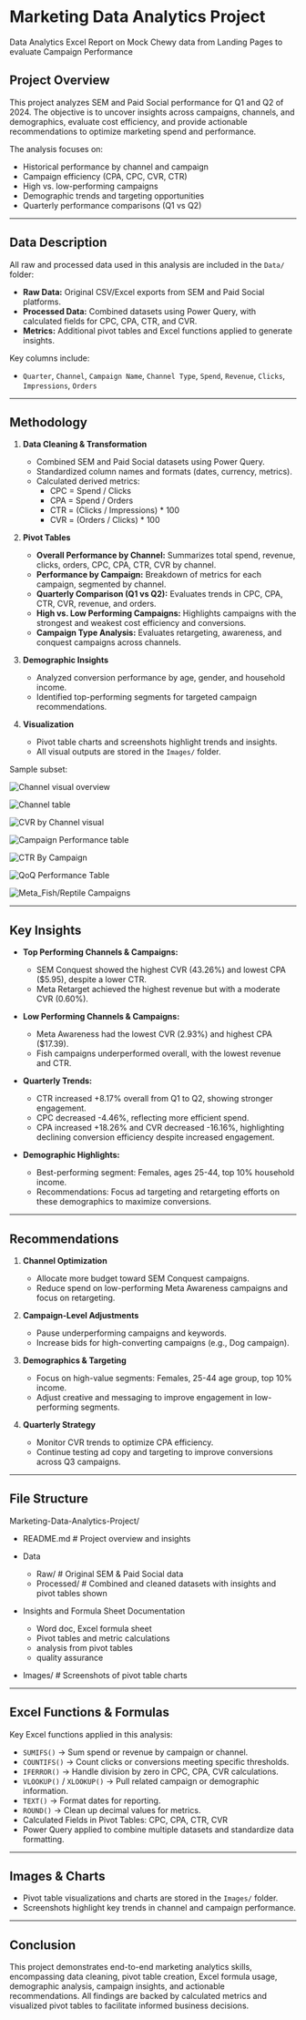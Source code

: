 # Marketing Data Analytics Project
Data Analytics Excel Report on Mock Chewy data from Landing Pages to evaluate Campaign Performance

## Project Overview
This project analyzes SEM and Paid Social performance for Q1 and Q2 of 2024. The objective is to uncover insights across campaigns, channels, and demographics, evaluate cost efficiency, and provide actionable recommendations to optimize marketing spend and performance.

The analysis focuses on:
- Historical performance by channel and campaign
- Campaign efficiency (CPA, CPC, CVR, CTR)
- High vs. low-performing campaigns
- Demographic trends and targeting opportunities
- Quarterly performance comparisons (Q1 vs Q2)

---

## Data Description
All raw and processed data used in this analysis are included in the `Data/` folder:

- **Raw Data:** Original CSV/Excel exports from SEM and Paid Social platforms.
- **Processed Data:** Combined datasets using Power Query, with calculated fields for CPC, CPA, CTR, and CVR.
- **Metrics:** Additional pivot tables and Excel functions applied to generate insights.

Key columns include:
- `Quarter`, `Channel`, `Campaign Name`, `Channel Type`, `Spend`, `Revenue`, `Clicks`, `Impressions`, `Orders`

---

## Methodology

1. **Data Cleaning & Transformation**
   - Combined SEM and Paid Social datasets using Power Query.
   - Standardized column names and formats (dates, currency, metrics).
   - Calculated derived metrics:  
     - CPC = Spend / Clicks  
     - CPA = Spend / Orders  
     - CTR = (Clicks / Impressions) * 100  
     - CVR = (Orders / Clicks) * 100

2. **Pivot Tables**
   - **Overall Performance by Channel:** Summarizes total spend, revenue, clicks, orders, CPC, CPA, CTR, CVR by channel.
   - **Performance by Campaign:** Breakdown of metrics for each campaign, segmented by channel.
   - **Quarterly Comparison (Q1 vs Q2):** Evaluates trends in CPC, CPA, CTR, CVR, revenue, and orders.
   - **High vs. Low Performing Campaigns:** Highlights campaigns with the strongest and weakest cost efficiency and conversions.
   - **Campaign Type Analysis:** Evaluates retargeting, awareness, and conquest campaigns across channels.

3. **Demographic Insights**
   - Analyzed conversion performance by age, gender, and household income.
   - Identified top-performing segments for targeted campaign recommendations.

4. **Visualization**
   - Pivot table charts and screenshots highlight trends and insights.
   - All visual outputs are stored in the `Images/` folder.

Sample subset:

![Channel visual overview](Images_and_Screenshots/CVR_BY_Channel.png)

![Channel table](Images_and_Screenshots/Channel_overall_performance.png)

![CVR by Channel visual](Images_and_Screenshots/CVR_BY_Channel.png)

![Campaign Performance table](Images_and_Screenshots/Q1vsQ2_Channel_Type_performance.png)

![CTR By Campaign](Images_and_Screenshots/CTR_BY_Channel.png)

![QoQ Performance Table](Images_and_Screenshots/QoQ_Performance.png)

![Meta_Fish/Reptile Campaigns](Images_and_Screenshots/Meta_Reptile_Campaigns.png)

---

## Key Insights

- **Top Performing Channels & Campaigns:**
  - SEM Conquest showed the highest CVR (43.26%) and lowest CPA ($5.95), despite a lower CTR.
  - Meta Retarget achieved the highest revenue but with a moderate CVR (0.60%).
  
- **Low Performing Channels & Campaigns:**
  - Meta Awareness had the lowest CVR (2.93%) and highest CPA ($17.39).
  - Fish campaigns underperformed overall, with the lowest revenue and CTR.

- **Quarterly Trends:**
  - CTR increased +8.17% overall from Q1 to Q2, showing stronger engagement.
  - CPC decreased -4.46%, reflecting more efficient spend.
  - CPA increased +18.26% and CVR decreased -16.16%, highlighting declining conversion efficiency despite increased engagement.

- **Demographic Highlights:**
  - Best-performing segment: Females, ages 25-44, top 10% household income.
  - Recommendations: Focus ad targeting and retargeting efforts on these demographics to maximize conversions.

---

## Recommendations

1. **Channel Optimization**
   - Allocate more budget toward SEM Conquest campaigns.
   - Reduce spend on low-performing Meta Awareness campaigns and focus on retargeting.

2. **Campaign-Level Adjustments**
   - Pause underperforming campaigns and keywords.
   - Increase bids for high-converting campaigns (e.g., Dog campaign).

3. **Demographics & Targeting**
   - Focus on high-value segments: Females, 25-44 age group, top 10% income.
   - Adjust creative and messaging to improve engagement in low-performing segments.

4. **Quarterly Strategy**
   - Monitor CVR trends to optimize CPA efficiency.
   - Continue testing ad copy and targeting to improve conversions across Q3 campaigns.

---

## File Structure
Marketing-Data-Analytics-Project/
-  README.md # Project overview and insights
- Data
     - Raw/ # Original SEM & Paid Social data
     -  Processed/ # Combined and cleaned datasets with insights and pivot tables shown 
       
- Insights and Formula Sheet Documentation 
    - Word doc, Excel formula sheet
    - Pivot tables and metric calculations
    - analysis from pivot tables
    - quality assurance
      
- Images/ # Screenshots of pivot table charts

---

## Excel Functions & Formulas

Key Excel functions applied in this analysis:

- `SUMIFS()` → Sum spend or revenue by campaign or channel.
- `COUNTIFS()` → Count clicks or conversions meeting specific thresholds.
- `IFERROR()` → Handle division by zero in CPC, CPA, CVR calculations.
- `VLOOKUP()` / `XLOOKUP()` → Pull related campaign or demographic information.
- `TEXT()` → Format dates for reporting.
- `ROUND()` → Clean up decimal values for metrics.
- Calculated Fields in Pivot Tables: CPC, CPA, CTR, CVR
- Power Query applied to combine multiple datasets and standardize data formatting.

---

## Images & Charts

- Pivot table visualizations and charts are stored in the `Images/` folder.
- Screenshots highlight key trends in channel and campaign performance.

---

## Conclusion

This project demonstrates end-to-end marketing analytics skills, encompassing data cleaning, pivot table creation, Excel formula usage, demographic analysis, campaign insights, and actionable recommendations. All findings are backed by calculated metrics and visualized pivot tables to facilitate informed business decisions.

